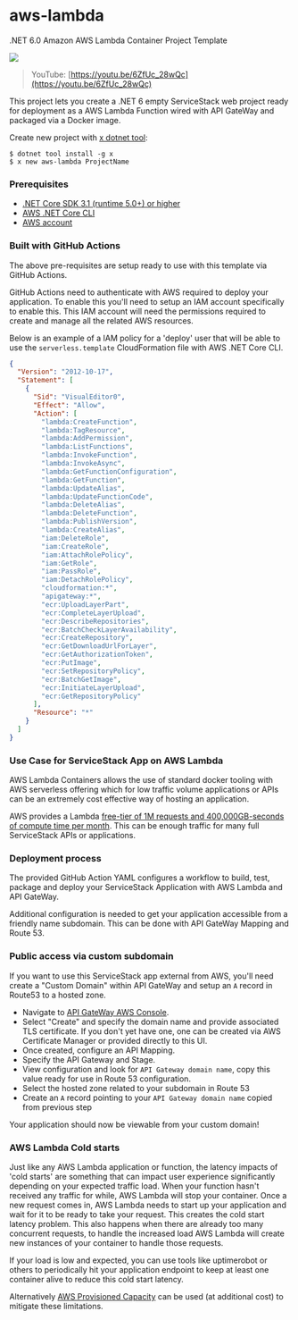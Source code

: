 # aws-lambda

.NET 6.0 Amazon AWS Lambda Container Project Template

[![](https://github.com/ServiceStack/docs/raw/master/docs/images/aws/servicestack-aws-lambda.png)](https://youtu.be/6ZfUc_28wQc)

> YouTube: [https://youtu.be/6ZfUc_28wQc](https://youtu.be/6ZfUc_28wQc)

This project lets you create a .NET 6 empty ServiceStack web project ready for deployment as a AWS Lambda Function wired with API GateWay and packaged via a Docker image.

Create new project with [x dotnet tool](https://docs.servicestack.net/dotnet-new):

    $ dotnet tool install -g x
    $ x new aws-lambda ProjectName

### Prerequisites

- [.NET Core SDK 3.1 (runtime 5.0+) or higher](https://dotnet.microsoft.com/download/dotnet-core/3.1)
- [AWS .NET Core CLI](https://docs.aws.amazon.com/lambda/latest/dg/csharp-package-cli.html)
- [AWS account](https://aws.amazon.com/free/)

### Built with GitHub Actions
The above pre-requisites are setup ready to use with this template via GitHub Actions.

GitHub Actions need to authenticate with AWS required to deploy your application. To enable this you'll need to setup an IAM account specifically to enable this. This IAM account will need the permissions required to create and manage all the related AWS resources.

Below is an example of a IAM policy for a 'deploy' user that will be able to use the `serverless.template` CloudFormation file with AWS .NET Core CLI.

```json
{
  "Version": "2012-10-17",
  "Statement": [
    {
      "Sid": "VisualEditor0",
      "Effect": "Allow",
      "Action": [
        "lambda:CreateFunction",
        "lambda:TagResource",
        "lambda:AddPermission",
        "lambda:ListFunctions",
        "lambda:InvokeFunction",
        "lambda:InvokeAsync",
        "lambda:GetFunctionConfiguration",
        "lambda:GetFunction",
        "lambda:UpdateAlias",
        "lambda:UpdateFunctionCode",
        "lambda:DeleteAlias",
        "lambda:DeleteFunction",
        "lambda:PublishVersion",
        "lambda:CreateAlias",
        "iam:DeleteRole",
        "iam:CreateRole",
        "iam:AttachRolePolicy",
        "iam:GetRole",
        "iam:PassRole",
        "iam:DetachRolePolicy",
        "cloudformation:*",
        "apigateway:*",
        "ecr:UploadLayerPart",
        "ecr:CompleteLayerUpload",
        "ecr:DescribeRepositories",
        "ecr:BatchCheckLayerAvailability",
        "ecr:CreateRepository",
        "ecr:GetDownloadUrlForLayer",
        "ecr:GetAuthorizationToken",
        "ecr:PutImage",
        "ecr:SetRepositoryPolicy",
        "ecr:BatchGetImage",
        "ecr:InitiateLayerUpload",
        "ecr:GetRepositoryPolicy"
      ],
      "Resource": "*"
    }
  ]
}
```

### Use Case for ServiceStack App on AWS Lambda
AWS Lambda Containers allows the use of standard docker tooling with AWS serverless offering which for low traffic volume applications or APIs can be an extremely cost effective way of hosting an application.

AWS provides a Lambda [free-tier of 1M requests and 400,000GB-seconds of compute time per month](https://aws.amazon.com/lambda/pricing/). This can be enough traffic for many full ServiceStack APIs or applications.

### Deployment process
The provided GitHub Action YAML configures a workflow to build, test, package and deploy your ServiceStack Application with AWS Lambda and API GateWay.

Additional configuration is needed to get your application accessible from a friendly name subdomain. This can be done with API GateWay Mapping and Route 53.

### Public access via custom subdomain
If you want to use this ServiceStack app external from AWS, you'll need create a "Custom Domain" within API GateWay and setup an `A` record in Route53 to a hosted zone.

 - Navigate to [API GateWay AWS Console](https://console.aws.amazon.com/apigateway/main/publish/domain-names).
 - Select "Create" and specify the domain name and provide associated TLS certificate. If you don't yet have one, one can be created via AWS Certificate Manager or provided directly to this UI.
 - Once created, configure an API Mapping.
 - Specify the API Gateway and Stage.
 - View configuration and look for `API Gateway domain name`, copy this value ready for use in Route 53 configuration.
 - Select the hosted zone related to your subdomain in Route 53
 - Create an `A` record pointing to your `API Gateway domain name` copied from previous step

Your application should now be viewable from your custom domain!

### AWS Lambda Cold starts
Just like any AWS Lambda application or function, the latency impacts of 'cold starts' are something that can impact user experience significantly depending on your expected traffic load. When your function hasn't received any traffic for while, AWS Lambda will stop your container. Once a new request comes in, AWS Lambda needs to start up your application and wait for it to be ready to take your request. This creates the cold start latency problem. This also happens when there are already too many concurrent requests, to handle the increased load AWS Lambda will create new instances of your container to handle those requests.

If your load is low and expected, you can use tools like uptimerobot or others to periodically hit your application endpoint to keep at least one container alive to reduce this cold start latency.

Alternatively [AWS Provisioned Capacity](https://aws.amazon.com/blogs/aws/new-provisioned-concurrency-for-lambda-functions/) can be used (at additional cost) to mitigate these limitations.

